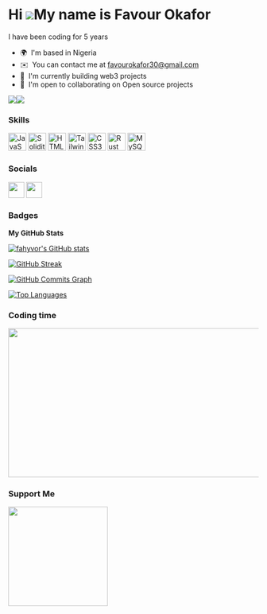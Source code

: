 Hi ![](https://user-images.githubusercontent.com/18350557/176309783-0785949b-9127-417c-8b55-ab5a4333674e.gif)My name is Favour Okafor
========================================================================================================================================

I have been coding for 5 years

* 🌍  I'm based in Nigeria
* ✉️  You can contact me at [favourokafor30@gmail.com](mailto:favourokafor30@gmail.com)
* 🧠  I'm currently building web3 projects 
* 🤝  I'm open to collaborating on Open source projects

<a href="https://www.twitter.com/iamfavour3" target="_blank" rel="noreferrer"><img
src="https://img.shields.io/twitter/follow/iamfavour3?logo=twitter&style=for-the-badge&color=0891b2&labelColor=1c1917"
/></a><a href="https://www.github.com/fahyvor" target="_blank" rel="noreferrer"><img
src="https://img.shields.io/github/followers/fahyvor?logo=github&style=for-the-badge&color=0891b2&labelColor=1c1917" /></a>

### Skills


<p align="left">
<a href="https://developer.mozilla.org/en-US/docs/Web/JavaScript" target="_blank" rel="noreferrer"><img src="https://raw.githubusercontent.com/danielcranney/readme-generator/main/public/icons/skills/javascript-colored.svg" width="36" height="36" alt="JavaScript" /></a>
<a href="https://soliditylang.org/" target="_blank" rel="noreferrer"><img src="https://raw.githubusercontent.com/danielcranney/readme-generator/main/public/icons/skills/solidity-colored.svg" width="36" height="36" alt="Solidity" /></a>
<a href="https://developer.mozilla.org/en-US/docs/Glossary/HTML5" target="_blank" rel="noreferrer"><img src="https://raw.githubusercontent.com/danielcranney/readme-generator/main/public/icons/skills/html5-colored.svg" width="36" height="36" alt="HTML5" /></a>
<a href="tailwindcss.com" target="_blank" rel="noreferrer"><img src="https://raw.githubusercontent.com/danielcranney/readme-generator/main/public/icons/skills/tailwindcss-colored.svg" width="36" height="36" alt="TailwindCSS" /></a>
<a href="https://www.w3.org/TR/CSS/#css" target="_blank" rel="noreferrer"><img src="https://raw.githubusercontent.com/danielcranney/readme-generator/main/public/icons/skills/css3-colored.svg" width="36" height="36" alt="CSS3" /></a>
<a href="https://www.rust-lang.org/" target="_blank" rel="noreferrer"><img src="https://raw.githubusercontent.com/danielcranney/readme-generator/main/public/icons/skills/rust-colored.svg" width="36" height="36" alt="Rust" /></a>
<a href="https://www.mysql.com/" target="_blank" rel="noreferrer"><img src="https://raw.githubusercontent.com/danielcranney/readme-generator/main/public/icons/skills/mysql-colored.svg" width="36" height="36" alt="MySQL" /></a>

</p>


### Socials

<p align="left"> <a href="https://www.github.com/fahyvor" target="_blank" rel="noreferrer"><img src="https://raw.githubusercontent.com/danielcranney/readme-generator/main/public/icons/socials/github-dark.svg" width="32" height="32" /></a> <a href="https://www.twitter.com/iamfavour3" target="_blank" rel="noreferrer"><img src="https://raw.githubusercontent.com/danielcranney/readme-generator/main/public/icons/socials/twitter.svg" width="32" height="32" /></a></p>

### Badges

<b>My GitHub Stats</b>

<a href="http://www.github.com/fahyvor"><img src="https://github-readme-stats.vercel.app/api?username=fahyvor&show_icons=true&hide=&count_private=true&title_color=0891b2&text_color=ffffff&icon_color=0891b2&bg_color=1c1917&hide_border=true&show_icons=true" alt="fahyvor's GitHub stats" /></a>



[![GitHub Streak](https://github-readme-streak-stats.herokuapp.com?user=Fahyor&theme=github-dark&hide_border=true&date_format=j%20M%5B%20Y%5D)](https://git.io/streak-stats)



<a href="http://www.github.com/fahyvor"><img src="https://activity-graph.herokuapp.com/graph?username=fahyvor&bg_color=1c1917&color=ffffff&line=0891b2&point=ffffff&area_color=1c1917&area=true&hide_border=true&custom_title=GitHub%20Commits%20Graph" alt="GitHub Commits Graph" /></a>

<a href="https://github.com/fahyvor" align="left">
<img src="https://github-readme-stats.vercel.app/api/top-langs/?username=fahyvor&langs_count=10&title_color=0891b2&text_color=ffffff&icon_color=0891b2&bg_color=1c1917&hide_border=true&locale=en&custom_title=Top%20%Languages" alt="Top Languages" />
</a>


### Coding time
<img src="https://wakatime.com/share/@bf20327b-88e9-492b-87c9-b10376edcd5c/4a403ffb-23a1-43d7-8686-a61d9c2b8bcb.svg" height="300" width="700"/>

### Support Me

<a href="https://www.buymeacoffee.com/favourdev"><img src="https://cdn.buymeacoffee.com/buttons/v2/default-yellow.png" width="200" /></a>
